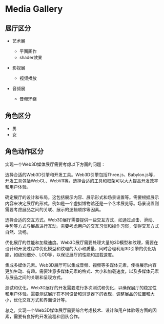 # Media Gallery

## 展厅区分

- 艺术展
  - 平面画作
  - shader效果

- 影视展
  - 视频播放

- 音频展
  - 音频环绕

## 角色区分

- 男
- 女

## 角色动作区分

实现一个Web3D媒体展厅需要考虑以下方面的问题：

选择合适的Web3D引擎和开发工具。Web3D引擎包括Three.js、Babylon.js等，开发工具包括WebGL、WebVR等。选择合适的工具和框架可以大大提高开发效率和用户体验。

确定展厅的设计和布局。这包括展示内容、展示形式和场景设置等。需要根据展示内容来决定展厅的形式，例如是一个虚拟博物馆还是一个艺术展览等。场景设置则需要考虑展品之间的关联、展示的逻辑顺序等因素。

选择合适的交互方式。Web3D展厅需要提供一些交互方式，如通过点击、滑动、手势等方式与展品进行互动。需要考虑用户的交互习惯和操作习惯，使得交互方式自然、流畅。

优化展厅的性能和加载速度。Web3D展厅需要处理大量的3D模型和纹理，需要在设计和开发过程中优化模型和纹理的大小和质量，同时合理利用3D引擎的优化功能，如级别细分、LOD等，以保证展厅的性能和加载速度。

集成多媒体元素。Web3D展厅可以集成音频、视频等多媒体元素，使得展示内容更加生动、有趣。需要注意多媒体元素的格式、大小和加载速度，以及多媒体元素与展品之间的关联和呈现方式。

测试和优化。Web3D展厅的开发需要进行多次测试和优化，以确保展厅的稳定性和用户体验。需要测试展厅在不同设备和浏览器下的表现，调整展品的位置和大小，优化交互方式和界面设计等。

总之，实现一个Web3D媒体展厅需要综合考虑技术、设计和用户体验等方面的因素，需要有良好的开发流程和团队合作。
